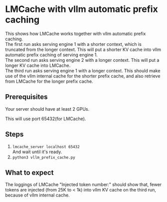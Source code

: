 # LMCache with vllm automatic prefix caching
This shows how LMCache works together with vllm automatic prefix caching.  
The first run asks serving engine 1 with a shorter context, which is truncated from the longer context. This will put a shorter KV cache into vllm automatic prefix caching of serving engine 1.  
The second run asks serving engine 2 with a longer context. This will put a longer KV cache into LMCache.  
The third run asks serving engine 1 with a longer context. This should make use of the vllm internal cache for the shorter prefix cache, and also retrieve from LMCache for the longer prefix cache.  
## Prerequisites
Your server should have at least 2 GPUs.  

This will use port 65432(for LMCache).  
## Steps
1.  ```lmcache_server localhost 65432```  
And wait until it's ready.  
2.  ```python3 vllm_prefix_cache.py```  
## What to expect
The loggings of LMCache "Injected token number:" should show that, fewer tokens are injected (from 25K to < 1k) into vllm KV cache on the third run, because of vllm internal cache.  

